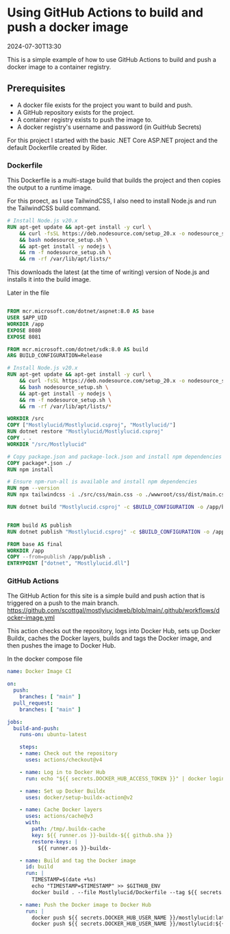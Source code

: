 # Using GitHub Actions to build and push a docker image

<datetime class="hidden">2024-07-30T13:30</datetime>

This is a simple example of how to use GitHub Actions to build and push a docker image to a container registry.


## Prerequisites

- A docker file exists for the project you want to build and push.
- A GitHub repository exists for the project.
- A container registry exists to push the image to.
- A docker registry's username and password (in GuitHub Secrets)

For this project I started with the basic .NET Core ASP.NET project and the default Dockerfile created by Rider.


### Dockerfile

This Dockerfile is a multi-stage build that builds the project and then copies the output to a runtime image.

For this proect, as I use TailwindCSS, I also need to install Node.js and run the TailwindCSS build command.

```dockerfile
# Install Node.js v20.x
RUN apt-get update && apt-get install -y curl \
    && curl -fsSL https://deb.nodesource.com/setup_20.x -o nodesource_setup.sh \
    && bash nodesource_setup.sh \
    && apt-get install -y nodejs \
    && rm -f nodesource_setup.sh \
    && rm -rf /var/lib/apt/lists/*
```
This downloads the latest (at the time of writing) version of Node.js and installs it into the build image.

Later in the file


```dockerfile

FROM mcr.microsoft.com/dotnet/aspnet:8.0 AS base
USER $APP_UID
WORKDIR /app
EXPOSE 8080
EXPOSE 8081

FROM mcr.microsoft.com/dotnet/sdk:8.0 AS build
ARG BUILD_CONFIGURATION=Release

# Install Node.js v20.x
RUN apt-get update && apt-get install -y curl \
    && curl -fsSL https://deb.nodesource.com/setup_20.x -o nodesource_setup.sh \
    && bash nodesource_setup.sh \
    && apt-get install -y nodejs \
    && rm -f nodesource_setup.sh \
    && rm -rf /var/lib/apt/lists/*

WORKDIR /src
COPY ["Mostlylucid/Mostlylucid.csproj", "Mostlylucid/"]
RUN dotnet restore "Mostlylucid/Mostlylucid.csproj"
COPY . .
WORKDIR "/src/Mostlylucid"

# Copy package.json and package-lock.json and install npm dependencies
COPY package*.json ./
RUN npm install

# Ensure npm-run-all is available and install npm dependencies
RUN npm --version
RUN npx tailwindcss -i ./src/css/main.css -o ./wwwroot/css/dist/main.css

RUN dotnet build "Mostlylucid.csproj" -c $BUILD_CONFIGURATION -o /app/build


FROM build AS publish
RUN dotnet publish "Mostlylucid.csproj" -c $BUILD_CONFIGURATION -o /app/publish /p:UseAppHost=false

FROM base AS final
WORKDIR /app
COPY --from=publish /app/publish .
ENTRYPOINT ["dotnet", "Mostlylucid.dll"]
```

### GitHub Actions

The GitHub Action for this site is a simple build and push action that is triggered on a push to the main branch.
https://github.com/scottgal/mostlylucidweb/blob/main/.github/workflows/docker-image.yml

This action checks out the repository, logs into Docker Hub, sets up Docker Buildx, caches the Docker layers, builds and tags the Docker image, and then pushes the image to Docker Hub.

In the docker compose file 

```yaml
name: Docker Image CI

on:
  push:
    branches: [ "main" ]
  pull_request:
    branches: [ "main" ]

jobs:
  build-and-push:
    runs-on: ubuntu-latest

    steps:
    - name: Check out the repository
      uses: actions/checkout@v4

    - name: Log in to Docker Hub
      run: echo "${{ secrets.DOCKER_HUB_ACCESS_TOKEN }}" | docker login -u "${{ secrets.DOCKER_HUB_USER_NAME }}" --password-stdin

    - name: Set up Docker Buildx
      uses: docker/setup-buildx-action@v2

    - name: Cache Docker layers
      uses: actions/cache@v3
      with:
        path: /tmp/.buildx-cache
        key: ${{ runner.os }}-buildx-${{ github.sha }}
        restore-keys: |
          ${{ runner.os }}-buildx-

    - name: Build and tag the Docker image
      id: build
      run: |
        TIMESTAMP=$(date +%s)
        echo "TIMESTAMP=$TIMESTAMP" >> $GITHUB_ENV
        docker build . --file Mostlylucid/Dockerfile --tag ${{ secrets.DOCKER_HUB_USER_NAME }}/mostlylucid:latest --tag ${{ secrets.DOCKER_HUB_USER_NAME }}/mostlylucid:$TIMESTAMP

    - name: Push the Docker image to Docker Hub
      run: |
        docker push ${{ secrets.DOCKER_HUB_USER_NAME }}/mostlylucid:latest
        docker push ${{ secrets.DOCKER_HUB_USER_NAME }}/mostlylucid:${{ env.TIMESTAMP }}
```



<!--category-- Docker, GitHub Actions -->